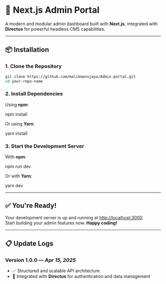 # 🚀 Next.js Admin Portal

A modern and modular admin dashboard built with **Next.js**, integrated with **Directus** for powerful headless CMS capabilities.

---

## 📦 Installation

### 1. Clone the Repository

```bash
git clone https://github.com/malikmanujaya/Admin-portal.git
cd your-repo-name
```

### 2. Install Dependencies

Using **npm**:

npm install


Or using **Yarn**:

yarn install


### 3. Start the Development Server

With **npm**:

npm run dev


Or with **Yarn**:

yarn dev


---

## ✅ You're Ready!

Your development server is up and running at [http://localhost:3000](http://localhost:3000).  
Start building your admin features now. **Happy coding!**

---

## 📋 Update Logs

### Version 1.0.0 — *Apr 15, 2025*
- ✅ Structured and scalable API architecture
- 🔗 Integrated with **Directus** for authentication and data management
